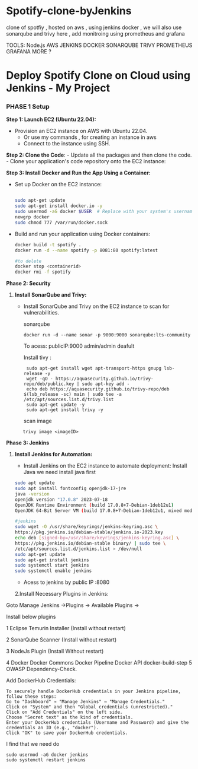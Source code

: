 # Spotify-clone-byJenkins
clone of spotfiy , hosted on aws , using jenkins docker , we will also use sonarqube and trivy here , add monitroing using prometheus and grafana 


TOOLS:
Node.js
AWS
JENKINS
DOCKER
SONARQUBE
TRIVY
PROMETHEUS
GRAFANA
MORE ?

# Deploy Spotify Clone on Cloud using Jenkins - My Project 


### **PHASE 1  Setup**

**Step 1: Launch EC2 (Ubuntu 22.04):**

-  Provision an EC2 instance on AWS with Ubuntu 22.04.
    - Or use my commands , for creating an instance in aws
    -  Connect to the instance using SSH.

**Step 2: Clone the Code**:
    - Update all the packages and then clone the code.
     - Clone your application's code repository onto the EC2 instance:


**Step 3: Install Docker and Run the App Using a Container:**

- Set up Docker on the EC2 instance:
    
    ```bash
    
    sudo apt-get update
    sudo apt-get install docker.io -y
    sudo usermod -aG docker $USER  # Replace with your system's username, e.g., 'ubuntu'
    newgrp docker
    sudo chmod 777 /var/run/docker.sock
    ```
    
- Build and run your application using Docker containers:
    
    ```bash
    docker build -t spotify .
    docker run -d --name spotify -p 8081:80 spotify:latest
    
    #to delete
    docker stop <containerid>
    docker rmi -f spotify
    ```


**Phase 2: Security**

1. **Install SonarQube and Trivy:**
    - Install SonarQube and Trivy on the EC2 instance to scan for vulnerabilities.
        
        sonarqube
        ```
        docker run -d --name sonar -p 9000:9000 sonarqube:lts-community
        ```


        To acess:
      publicIP:9000 admin/admin deafult


      Install tivy :


       ```
        sudo apt-get install wget apt-transport-https gnupg lsb-release -y
        wget -qO - https://aquasecurity.github.io/trivy-repo/deb/public.key | sudo apt-key add -
        echo deb https://aquasecurity.github.io/trivy-repo/deb $(lsb_release -sc) main | sudo tee -a /etc/apt/sources.list.d/trivy.list
        sudo apt-get update -y
        sudo apt-get install trivy -y        
        ```

       scan image
   ```
      trivy image <imageID>
   ```   

**Phase 3: Jenkins**


1. **Install Jenkins for Automation:**
    - Install Jenkins on the EC2 instance to automate deployment:
    Install Java we need install java first 
    
    ```bash
    sudo apt update
    sudo apt install fontconfig openjdk-17-jre
    java -version
    openjdk version "17.0.8" 2023-07-18
    OpenJDK Runtime Environment (build 17.0.8+7-Debian-1deb12u1)
    OpenJDK 64-Bit Server VM (build 17.0.8+7-Debian-1deb12u1, mixed mode, sharing)
    
    #jenkins
    sudo wget -O /usr/share/keyrings/jenkins-keyring.asc \
    https://pkg.jenkins.io/debian-stable/jenkins.io-2023.key
    echo deb [signed-by=/usr/share/keyrings/jenkins-keyring.asc] \
    https://pkg.jenkins.io/debian-stable binary/ | sudo tee \
    /etc/apt/sources.list.d/jenkins.list > /dev/null
    sudo apt-get update
    sudo apt-get install jenkins
    sudo systemctl start jenkins
    sudo systemctl enable jenkins
    ```

    - Acess to jenkins by public IP :8080
  
     2.Install Necessary Plugins in Jenkins:

Goto Manage Jenkins →Plugins → Available Plugins →

Install below plugins

1 Eclipse Temurin Installer (Install without restart)

2 SonarQube Scanner (Install without restart)

3 NodeJs Plugin (Install Without restart)

4 Docker
Docker Commons
Docker Pipeline
Docker API
docker-build-step
5 OWASP Dependency-Check. 


Add DockerHub Credentials:

```
To securely handle DockerHub credentials in your Jenkins pipeline, follow these steps:
Go to "Dashboard" → "Manage Jenkins" → "Manage Credentials."
Click on "System" and then "Global credentials (unrestricted)."
Click on "Add Credentials" on the left side.
Choose "Secret text" as the kind of credentials.
Enter your DockerHub credentials (Username and Password) and give the credentials an ID (e.g., "docker").
Click "OK" to save your DockerHub credentials.
```

I find that we need do 
```
sudo usermod -aG docker jenkins
sudo systemctl restart jenkins

